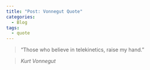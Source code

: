 ```yaml
---
title: "Post: Vonnegut Quote"
categories:
  - Blog
tags:
  - quote
---
```


> “Those who believe in telekinetics, raise my hand.”
  
> <cite>Kurt Vonnegut</cite>
